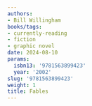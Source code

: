 ```yaml
---
authors:
- Bill Willingham
books/tags:
- currently-reading
- fiction
- graphic novel
date: 2024-08-10
params:
  isbn13: '9781563899423'
  year: '2002'
slug: '9781563899423'
weight: 1
title: Fables
---
```



<!--more-->
